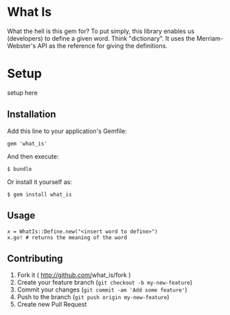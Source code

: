 # What Is

What the hell is this gem for? To put simply, this library enables us (developers) to define a given word. Think "dictionary". It uses the Merriam-Webster's API as the reference for giving the definitions.

# Setup

setup here

## Installation

Add this line to your application's Gemfile:

    gem 'what_is'

And then execute:

    $ bundle

Or install it yourself as:

    $ gem install what_is

## Usage

    x = WhatIs::Define.new("<insert word to define>")
    x.go! # returns the meaning of the word

## Contributing

1. Fork it ( http://github.com/<my-github-username>what_is/fork )
2. Create your feature branch (`git checkout -b my-new-feature`)
3. Commit your changes (`git commit -am 'Add some feature'`)
4. Push to the branch (`git push origin my-new-feature`)
5. Create new Pull Request
